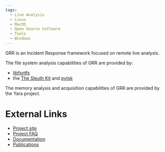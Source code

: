 ```yaml
---
tags:
  - Live Analysis
  - Linux
  - MacOS
  - Open Source Software
  - Tools
  - Windows
---
```

GRR is an Incident Response framework focused on remote live analysis.

The file system analysis capabilities of GRR are provided by:

* [libfsntfs](libfsntfs.md)
* the [The Sleuth Kit](the_sleuth_kit.md) and [pytsk](pytsk.md)

The memory analysis and acquisition capabilities of GRR are provided by
the Yara project.

# External Links

* [Project site](https://github.com/google/grr)
* [Project FAQ](https://grr-doc.readthedocs.io/en/latest/faq.html)
* [Documentation](https://grr-doc.readthedocs.io/en/latest/index.html)
* [Publications](https://grr-doc.readthedocs.io/en/v3.2.1/publications.html)
